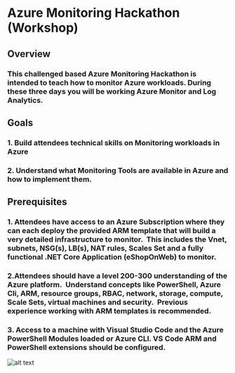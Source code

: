 # Azure Monitoring Hackathon (Workshop)

## Overview

### This challenged based Azure Monitoring Hackathon is intended to teach how to monitor Azure workloads. During these three days you will be working Azure Monitor and Log Analytics.


## Goals

### 1. Build attendees technical skills on Monitoring workloads in Azure

### 2. Understand what Monitoring Tools are available in Azure and how to implement them.  

## Prerequisites

### 1. Attendees have access to an Azure Subscription where they can each deploy the provided ARM template that will build a very detailed infrastructure to monitor.  This includes the Vnet, subnets, NSG(s), LB(s), NAT rules, Scales Set and a fully functional .NET Core Application (eShopOnWeb) to monitor.

### 2.Attendees should have a level 200-300 understanding of the Azure platform.  Understand concepts like PowerShell, Azure Cli, ARM, resource groups, RBAC, network, storage, compute, Scale Sets, virtual machines and security.  Previous experience working with ARM templates is recommended.

### 3. Access to a machine with Visual Studio Code and the Azure PowerShell Modules loaded or Azure CLI.  VS Code ARM and PowerShell extensions should be configured.

![alt text](https://raw.githubusercontent.com/rkuehfus/AzureMonitoringHackathon/master/monitoringhackdiagram.png)
